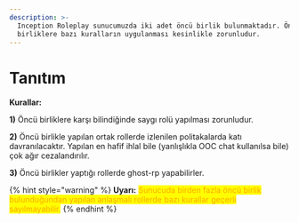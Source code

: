 ```yaml
---
description: >-
  Inception Roleplay sunucumuzda iki adet öncü birlik bulunmaktadır. Öncü
  birliklere bazı kuralların uygulanması kesinlikle zorunludur.
---
```


# Tanıtım

**Kurallar:**

**1)** Öncü birliklere karşı bilindiğinde saygı rolü yapılması zorunludur.

**2)** Öncü birlikle yapılan ortak rollerde izlenilen politakalarda katı davranılacaktır. Yapılan en hafif ihlal bile (yanlışlıkla OOC chat kullanılsa bile) çok ağır cezalandırılır.

**3)** Öncü birlikler yaptığı rollerde ghost-rp yapabilirler.

{% hint style="warning" %}
**Uyarı:** <mark style="color:orange;">Sunucuda birden fazla öncü birlik bulunduğundan yapılan anlaşmalı rollerde bazı kurallar geçerli sayılmayabilir.</mark>
{% endhint %}

